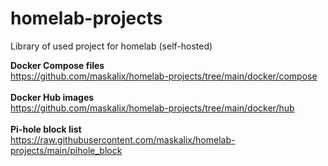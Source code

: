 # homelab-projects
Library of used project for homelab (self-hosted)
<br>



**Docker Compose files**
<br>https://github.com/maskalix/homelab-projects/tree/main/docker/compose
<br>
<br>
**Docker Hub images**
<br>https://github.com/maskalix/homelab-projects/tree/main/docker/hub
<br>
<br>
**Pi-hole block list**
<br>https://raw.githubusercontent.com/maskalix/homelab-projects/main/pihole_block
